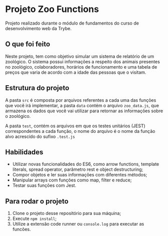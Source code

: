 # Projeto Zoo Functions

Projeto realizado durante o módulo de fundamentos do curso de desenvolvimento web da Trybe.

## O que foi feito

Neste projeto, tem como objetivo simular um sistema de relatório de um zoológico. O sistema possui informações a respeito dos animais presentes no zoológico, colaboradores, horários de funcionamento e uma tabela de preços que varia de acordo com a idade das pessoas que o visitam.

## Estrutura do projeto

A pasta `src` é composta por arquivos referentes a cada uma das funções que você irá implementar, a pasta `data` contém o arquivo `zoo_data.js`, que armazena os dados que você vai utilizar para retornar as informações sobre o zoológico.

A pasta `test`, contém os arquivos em que os testes unitários (JEST) correspondentes a cada função, o nome do arquivo é o nome da função alvo acrescido do sufixo `.test.js`

## Habilidades

- Utilizar novas funcionalidades do ES6, como arrow functions, template literals, spread operator, parâmetro rest e object destructuring;
- Compor objetos e ler suas informações com diferentes métodos;
- Manipular arrays com funções como map, filter e reduce;
- Testar suas funções com Jest.

## Para rodar o projeto

1. Clone o projeto desse repositório para sua máquina;
2. Execute `npm install`;
3. Utilize a extensão code runner ou `console.log` para executar as funcões.

